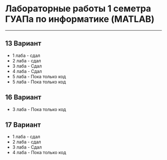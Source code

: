 <h1>Лабораторные работы 1 семетра ГУАПа по информатике (MATLAB)</h1>
<hr>
<h2>13 Вариант</h2>
<ul>
  <li>1 лаба - сдал</li>
  <li>2 лаба - сдал</li>
  <li>3 лаба - Сдал</li>
  <li>4 лаба - Сдал</li>
  <li>5 лаба - Пока только код</li>
  <li>5 лаба - Пока только код</li>
</ul>
<h2>16 Вариант</h2>
<ul>
  <li>3 лаба - Пока только код</li>
</ul>
<h2>17 Вариант</h2>
<ul>
  <li>1 лаба - сдал</li>
  <li>2 лаба - сдал</li>
  <li>3 лаба - Сдал</li>
  <li>4 лаба - Пока только код</li>
</ul>
